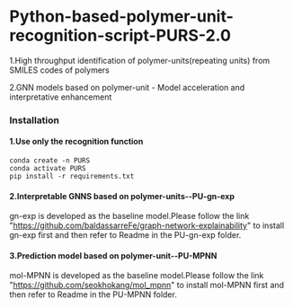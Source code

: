 # Python-based-polymer-unit-recognition-script-PURS-2.0
1.High throughput identification of polymer-units(repeating units) from SMILES codes of polymers

2.GNN models based on polymer-unit - Model acceleration and interpretative enhancement

### Installation
#### 1.Use only the recognition function
```
conda create -n PURS
conda activate PURS
pip install -r requirements.txt
```
#### 2.Interpretable GNNS based on polymer-units--PU-gn-exp
gn-exp is developed as the baseline model.Please follow the link "https://github.com/baldassarreFe/graph-network-explainability" to install gn-exp first and then refer to Readme in the PU-gn-exp folder.

#### 3.Prediction model based on polymer-unit--PU-MPNN
mol-MPNN is developed as the baseline model.Please follow the link "https://github.com/seokhokang/mol_mpnn" to install mol-MPNN first and then refer to Readme in the PU-MPNN folder.


